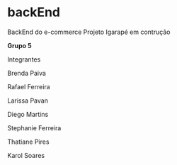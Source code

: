 # backEnd
<p>BackEnd do e-commerce Projeto Igarapé em contrução</p>

<b>Grupo 5</b>
<p>Integrantes</p>
<p>Brenda Paiva</p>
<p>Rafael Ferreira</p>
<p>Larissa Pavan</p>
<p>Diego Martins</p>
<p>Stephanie Ferreira</p>
<p>Thatiane Pires</p>
<p>Karol Soares</p>